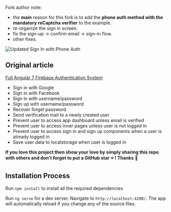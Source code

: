 Fork author note:
  - the **main** reason for this fork is to add the **phone auth method with the mandatory reCaptcha verifier** to the example.
  - re-organize the sign in screen.
  - fix the sign-up -> confirm email -> sign-in flow.
  - other fixes.

![Updated Sign In with Phone Auth](https://github.com/danmincu/angularfirebase-authentication/blob/master/UpdatedSignIn..PNG?raw=true)


## Original article

[Full Angular 7 Firebase Authentication System](https://www.positronx.io/full-angular-7-firebase-authentication-system)

- Sign in with Google
- Sign in with Facebook
- Sign in with username/password
- Sign up with username/password
- Recover forget password
- Send verification mail to a newly created user
- Prevent user to access app dashboard unless email is verified
- Prevent user to access inner pages unless user is not logged In
- Prevent user to access sign in and sign up components when a user is already logged in
- Save user data to localstorage when user is logged in

**If you love this project then show your love by simply sharing this repo with others and don't forget to put a GitHub star ⭐ ! Thanks** :pray:



## Installation Process
Run `npm install` to install all the required dependencies

Run `ng serve` for a dev server. Navigate to `http://localhost:4200/`. The app will automatically reload if you change any of the source files.
